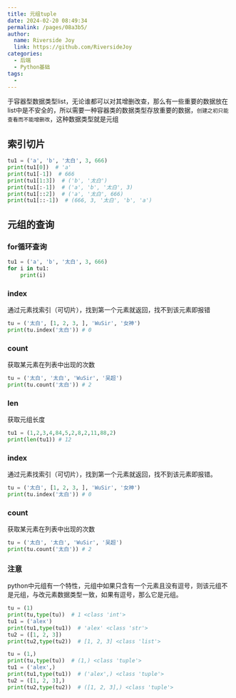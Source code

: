 ```yaml
---
title: 元组tuple
date: 2024-02-20 08:49:34
permalink: /pages/08a3b5/
author:
  name: Riverside Joy
  link: https://github.com/RiversideJoy
categories:
  - 后端
  - Python基础
tags:
  - 
---
```

于容器型数据类型list，无论谁都可以对其增删改查，那么有一些重要的数据放在list中是不安全的，所以需要一种容器类的数据类型存放重要的数据，`创建之初只能查看而不能增删改`，这种数据类型就是元组

## 索引切片

```python
tu1 = ('a', 'b', '太白', 3, 666)
print(tu1[0])  # 'a'
print(tu1[-1])  # 666
print(tu1[1:3])  # ('b', '太白')
print(tu1[:-1])  # ('a', 'b', '太白', 3)
print(tu1[::2])  # ('a', '太白', 666)
print(tu1[::-1])  # (666, 3, '太白', 'b', 'a')
```

## 元组的查询

### for循环查询

```python
tu1 = ('a', 'b', '太白', 3, 666)
for i in tu1:
    print(i)
```

### index

通过元素找索引（可切片），找到第一个元素就返回，找不到该元素即报错

```python
tu = ('太白', [1, 2, 3, ], 'WuSir', '女神')
print(tu.index('太白')) # 0
```

### count

获取某元素在列表中出现的次数

```python
tu = ('太白', '太白', 'WuSir', '吴超')
print(tu.count('太白')) # 2
```

### len

获取元组长度

```python
tu1 = (1,2,3,4,84,5,2,8,2,11,88,2)
print(len(tu1)) # 12
```

### index

通过元素找索引（可切片），找到第一个元素就返回，找不到该元素即报错。

```python
tu = ('太白', [1, 2, 3, ], 'WuSir', '女神')
print(tu.index('太白')) # 0
```

### count

获取某元素在列表中出现的次数

```python
tu = ('太白', '太白', 'WuSir', '吴超')
print(tu.count('太白')) # 2
```

### 注意

python中元组有一个特性，元组中如果只含有一个元素且没有逗号，则该元组不是元组，与改元素数据类型一致，如果有逗号，那么它是元组。

```python
tu = (1)
print(tu,type(tu))  # 1 <class 'int'>
tu1 = ('alex')
print(tu1,type(tu1))  # 'alex' <class 'str'>
tu2 = ([1, 2, 3])
print(tu2,type(tu2))  # [1, 2, 3] <class 'list'>

tu = (1,)
print(tu,type(tu))  # (1,) <class 'tuple'>
tu1 = ('alex',)
print(tu1,type(tu1))  # ('alex',) <class 'tuple'>
tu2 = ([1, 2, 3],)
print(tu2,type(tu2))  # ([1, 2, 3],) <class 'tuple'>
```



















































